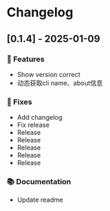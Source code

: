 # Changelog



## [0.1.4] - 2025-01-09

### 🌟 Features

- Show version correct
- 动态获取cli name、about信息

### 🐞 Fixes

- Add changelog
- Fix release
- Release
- Release
- Release
- Release
- Release

### 📚 Documentation

- Update readme

